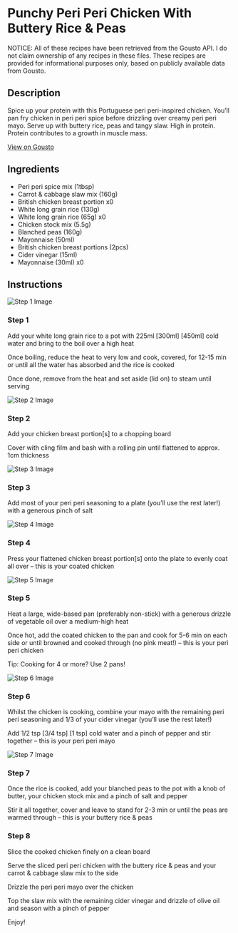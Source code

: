 # Punchy Peri Peri Chicken With Buttery Rice & Peas

NOTICE: All of these recipes have been retrieved from the Gousto API. I do not claim ownership of any recipes in these files. These recipes are provided for informational purposes only, based on publicly available data from Gousto.

## Description

Spice up your protein with this Portuguese peri peri-inspired chicken. You’ll pan fry chicken in peri peri spice before drizzling over creamy peri peri mayo. Serve up with buttery rice, peas and tangy slaw. High in protein. Protein contributes to a growth in muscle mass.

[View on Gousto](https://www.gousto.co.uk/recipes/cookbook/punchy-peri-peri-chicken-with-buttery-rice-peas)

## Ingredients

- Peri peri spice mix (1tbsp)
- Carrot & cabbage slaw mix (160g)
- British chicken breast portion x0
- White long grain rice (130g)
- White long grain rice (65g) x0
- Chicken stock mix (5.5g)
- Blanched peas (160g)
- Mayonnaise (50ml)
- British chicken breast portions (2pcs)
- Cider vinegar (15ml)
- Mayonnaise (30ml) x0

## Instructions

![Step 1 Image](https://production-media.gousto.co.uk/cms/recipe-step-image/step-1-1723558624510-x200.jpg)

### Step 1

Add your white long grain rice to a pot with 225ml <span class="text-purple">[300ml]</span> <span class="text-danger">[450ml]</span> cold water and bring to the boil over a high heat

Once boiling, reduce the heat to very low and cook, covered, for 12-15 min or until all the water has absorbed and the rice is cooked

Once done, remove from the heat and set aside (lid on) to steam until serving

![Step 2 Image](https://production-media.gousto.co.uk/cms/recipe-step-image/step-2-1723558628221-x200.jpg)

### Step 2

Add your chicken breast portion[s] to a chopping board

Cover with cling film and bash with a rolling pin until flattened to approx. 1cm thickness

![Step 3 Image](https://production-media.gousto.co.uk/cms/recipe-step-image/step-3-1723558632038-x200.jpg)

### Step 3

Add most of your peri peri seasoning to a plate (you’ll use the rest later!) with a generous pinch of salt

![Step 4 Image](https://production-media.gousto.co.uk/cms/recipe-step-image/step-4-1723558636569-x200.jpg)

### Step 4

Press your flattened chicken breast portion[s] onto the plate to evenly coat all over – this is your coated chicken

![Step 5 Image](https://production-media.gousto.co.uk/cms/recipe-step-image/step-5-1723558641184-x200.jpg)

### Step 5

Heat a large, wide-based pan (preferably non-stick) with a generous drizzle of vegetable oil over a medium-high heat

Once hot, add the coated chicken to the pan and cook for 5-6 min on each side or until browned and cooked through (no pink meat!) – this is your peri peri chicken

Tip: Cooking for 4 or more? Use 2 pans!

![Step 6 Image](https://production-media.gousto.co.uk/cms/recipe-step-image/step-6-1723558645834-x200.jpg)

### Step 6

Whilst the chicken is cooking, combine your mayo with the remaining peri peri seasoning and 1/3 of your cider vinegar (you’ll use the rest later!)

Add 1/2 tsp <span class="text-purple">[3/4 tsp]</span> <span class="text-danger">[1 tsp]</span> cold water and a pinch of pepper and stir together – this is your peri peri mayo

![Step 7 Image](https://production-media.gousto.co.uk/cms/recipe-step-image/step-7-1723558652429-x200.jpg)

### Step 7

Once the rice is cooked, add your blanched peas to the pot with a knob of butter, your chicken stock mix and a pinch of salt and pepper

Stir it all together, cover and leave to stand for 2-3 min or until the peas are warmed through – this is your buttery rice & peas

### Step 8

Slice the cooked chicken finely on a clean board

Serve the sliced peri peri chicken with the buttery rice & peas and your carrot & cabbage slaw mix to the side

Drizzle the peri peri mayo over the chicken

Top the slaw mix with the remaining cider vinegar and drizzle of olive oil and season with a pinch of pepper

Enjoy!

